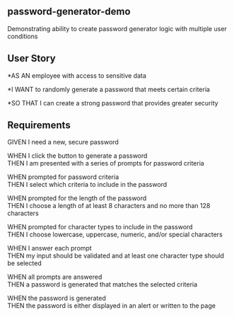 ## password-generator-demo
Demonstrating ability to create password generator logic with multiple user conditions

## User Story

*AS AN employee with access to sensitive data

*I WANT to randomly generate a password that meets certain criteria

*SO THAT I can create a strong password that provides greater security

## Requirements

GIVEN I need a new, secure password

WHEN I click the button to generate a password <br>
THEN I am presented with a series of prompts for password criteria


WHEN prompted for password criteria <br>
THEN I select which criteria to include in the password


WHEN prompted for the length of the password <br>
THEN I choose a length of at least 8 characters and no more than 128 characters


WHEN prompted for character types to include in the password <br>
THEN I choose lowercase, uppercase, numeric, and/or special characters


WHEN I answer each prompt <br>
THEN my input should be validated and at least one character type should be selected


WHEN all prompts are answered <br>
THEN a password is generated that matches the selected criteria


WHEN the password is generated <br>
THEN the password is either displayed in an alert or written to the page


